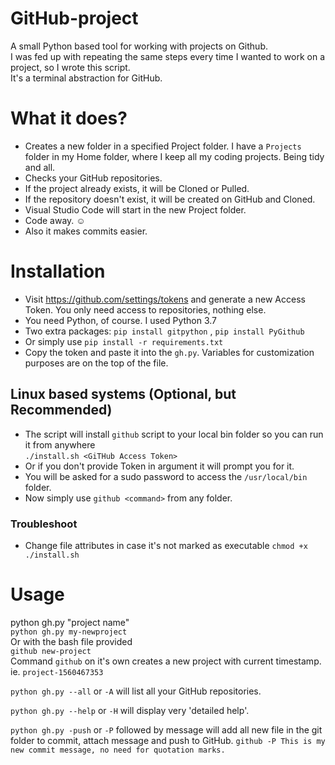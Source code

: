# GitHub-project

A small Python based tool for working with projects on Github.  
I was fed up with repeating the same steps every time I wanted to work on a project, so I wrote this script.  
It's a terminal abstraction for GitHub.  

# What it does?

 - Creates a new folder in a specified Project folder. I have a `Projects` folder in my Home folder, where I keep all my coding projects. Being tidy and all.  
 - Checks your GitHub repositories.
 - If the project already exists, it will be Cloned or Pulled.
 - If the repository doesn't exist, it will be created on GitHub and Cloned.
 - Visual Studio Code will start in the new Project folder.
 - Code away. :relaxed:
 - Also it makes commits easier.
 
 # Installation
 
 - Visit https://github.com/settings/tokens and generate a new Access Token. You only need access to repositories, nothing else.  
 - You need Python, of course. I used Python 3.7
 - Two extra packages: `pip install gitpython` , `pip install PyGithub`
 - Or simply use `pip install -r requirements.txt`
 - Copy the token and paste it into the `gh.py`. Variables for customization purposes are on the top of the file.  
 
 ## Linux based systems (Optional, but Recommended)
 
  - The script will install `github` script to your local bin folder so you can run it from anywhere  
  `./install.sh <GiTHub Access Token>`
  - Or if you don't provide Token in argument it will prompt you for it.
  - You will be asked for a sudo password to access the `/usr/local/bin` folder.
  - Now simply use `github <command>` from any folder.
  
  ### Troubleshoot 
  - Change file attributes in case it's not marked as executable `chmod +x ./install.sh`
  

# Usage

python gh.py "project name"  
`python gh.py my-newproject`    
Or with the bash file provided  
`github new-project`  
Command `github` on it's own creates a new project with current timestamp. ie. `project-1560467353`  

`python gh.py --all` or `-A` will list all your GitHub repositories.  

`python gh.py --help` or `-H` will display very 'detailed help'.  

`python gh.py -push` or `-P` followed by message will add all new file in the git folder to commit, attach message and push to GitHub. `github -P This is my new commit message, no need for quotation marks.`



